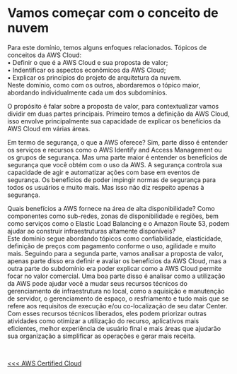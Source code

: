 # Vamos começar com o conceito de nuvem
Para este domínio, temos alguns enfoques relacionados. Tópicos de conceitos da AWS Cloud: <br>
•	Definir o que é a AWS Cloud e sua proposta de valor; <br>
•	Indentificar os aspectos econômicos da AWS Cloud;<br>
•	Explicar os princípios do projeto de arquitetura da nuvem.<br>
Neste domínio, como com os outros, abordaremos o tópico maior, abordando individualmente cada um dos subdomínios.<br>
<p>
O propósito é falar sobre a proposta de valor, para contextualizar vamos dividir em duas partes principais. Primeiro temos a definição da AWS Cloud, isso envolve principalmente sua capacidade de explicar os benefícios da AWS Cloud em várias áreas. </p><p>
Em termo de segurança, o que a AWS oferece? Sim, parte disso é entender os serviços e recursos como o AWS Identify and Access Management ou os grupos de segurança. Mas uma parte maior é entender os benefícios de segurança que você obtém com o uso da AWS. A segurança controla sua capacidade de agir e automatizar ações com base em eventos de segurança. Os benefícios de poder impingir normas de segurança para todos os usuários e muito mais. Mas isso não diz respeito apenas à segurança.</p><p>
Quais benefícios a AWS fornece na área de alta disponibilidade? Como componentes como sub-redes, zonas de disponibilidade e regiões, bem como serviços como o Elastic Load Balancing e o Amazon Route 53, podem ajudar ao construir infraestruturas altamente disponíveis? <br>
Este domínio segue abordando tópicos como confiabilidade, elasticidade, definição de preços com pagamento conforme o uso, agilidade e muito mais.
Seguindo para a segunda parte, vamos analisar a proposta de valor, apenas parte disso era definir e avaliar os benefícios da AWS Cloud, mas a outra parte do subdomínio era poder explicar como a AWS Cloud permite focar no valor comercial. Uma boa parte disso é analisar como a utilização da AWS pode ajudar você a mudar seus recursos técnicos do gerenciamento de infraestrutura no local, como a aquisição e manutenção de servidor,  o gerenciamento de espaço, o resfriamento e tudo mais que se refere aos requisitos de execução e/ou co-localização de seu datar Center. Com esses recursos técnicos liberados, eles podem priorizar outras atividades como otimizar a utilização do recurso, aplicativos mais eficientes, melhor experiência de usuário final e mais áreas que ajudarão sua organização a simplificar as operações e gerar mais receita.</p> <br>

<a href="Preparação para o Exame.md" target="_self"  rel="prev"><<< AWS Certified Cloud</a>
